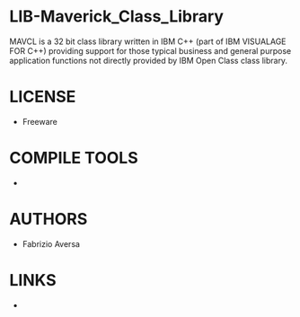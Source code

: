 LIB-Maverick_Class_Library
==========================

MAVCL is a 32 bit class library written in IBM C++ (part of IBM VISUALAGE FOR C++) providing support for those typical business and general purpose application functions not directly provided by IBM Open Class class library.

LICENSE
===============
* Freeware

COMPILE TOOLS
===============
* 
 
AUTHORS
===============
* Fabrizio Aversa

LINKS
===============
* 

